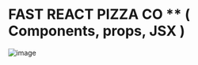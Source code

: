 # FAST REACT PIZZA CO ** ( Components, props, JSX )
![image](https://github.com/user-attachments/assets/60c218dd-53b8-4fcd-b700-133f8deb4aec)
